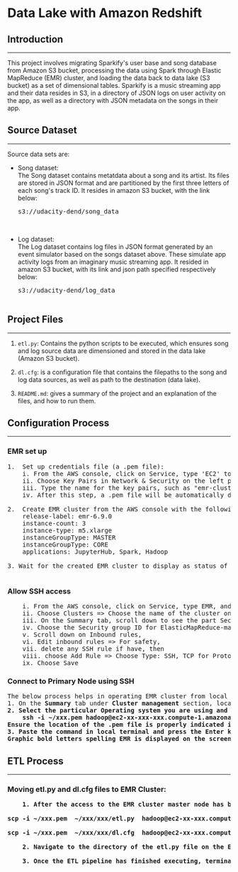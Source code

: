 # Data Lake with Amazon Redshift

## Introduction
___

This project involves migrating Sparkify's user base and song database from Amazon S3 bucket, processing the data using Spark through Elastic MapReduce (EMR) cluster, and loading the data back to data lake (S3 bucket) as a set of dimensional tables. Sparkify is a music streaming app and their data resides in S3, in a directory of JSON logs on user activity on the app, as well as a directory with JSON metadata on the songs in their app.

## Source Dataset
___
Source data sets are: <br>
- Song dataset: <br>
    The Song dataset contains metatdata about a song and its artist. Its files are stored in JSON format and are partitioned by the first three letters of each song's track ID.
    It resides in amazon S3 bucket, with the link below:

    <pre>s3://udacity-dend/song_data

    
- Log dataset: <br>
    The Log dataset contains log files in JSON format generated by an event simulator based on the songs dataset above. These simulate app activity logs from an imaginary music streaming app.
    It resided in amazon S3 bucket, with its link and json path specified respectively below:

    <pre>s3://udacity-dend/log_data

## Project Files
___

1. <code>etl.py</code>: Contains the python scripts to be executed, which ensures song and log source data are dimensioned and stored in the data lake (Amazon S3 bucket).

2. <code>dl.cfg</code>: is a configuration file that contains the filepaths to the song and log data sources, as well as path to the destination (data lake).

3. <code>README.md</code>: gives a summary of the project and an explanation of the files, and how to run them.

## Configuration Process
___
### EMR set up<br>
<pre>
1.  Set up credentials file (a .pem file):
    i. From the AWS console, click on Service, type 'EC2' to go to EC2  console.
    ii. Choose Key Pairs in Network & Security on the left panel => Choose Create key pair.
    iii. Type the name for the key pairs, such as "emr-cluster", File format: pem => Choose Create key pair.
    iv. After this step, a .pem file will be automatically downloaded.

2.  Create EMR cluster from the AWS console with the following components:
    release-label: emr-6.9.0 
    instance-count: 3 
    instance-type: m5.xlarge 
    instanceGroupType: MASTER
    instanceGroupType: CORE
    applications: JupyterHub, Spark, Hadoop

3. Wait for the created EMR cluster to display as status of "Waiting".

</pre>

### Allow SSH access
<pre>
    i. From the AWS console, click on Service, type EMR, and go to EMR console.
    ii. Choose Clusters => Choose the name of the cluster on the list which was created.
    iii. On the Summary tab, scroll down to see the part Security and access, choose the Security groups for Master link.
    iv. Choose the Security group ID for ElasticMapReduce-master.
    v. Scroll down on Inbound rules, 
    vi. Edit inbound rules => For safety, 
    vii. delete any SSH rule if have, then 
    viii. choose Add Rule => Choose Type: SSH, TCP for Protocol and 22 for Port Range => For source, select My IP
    ix. Choose Save
</pre>

### Connect to Primary Node using SSH
<pre>
The below process helps in operating EMR cluster from local terminal. Find process enumerated below: 
1. On the <b>Summary</b> tab under <b>Cluster management</b> section, locate the <b>Primary node public DNS<b> and select <b>Connect to the Primary Node using SSH</b>.
2. Select the particular Operating system you are using and copy the ssh command indicated. Example of ssh file
    <b>ssh -i ~/xxx.pem hadoop@ec2-xx-xxx-xxx.compute-1.amazonaws.com</b>
Ensure the location of the .pem file is properly indicated in the command
3. Paste the command in local terminal and press the Enter key.
Graphic bold letters spelling EMR is displayed on the screen indicating access to master node of EMR cluster through local terminal.
</pre>



## ETL Process
___
### Moving etl.py and dl.cfg files to EMR Cluster:<br>
<pre>
    1. After the access to the EMR cluster master node has been established, open another local terminal and run the command indicated below to move etl.py and dl.cfg files to the EMR cluster master node.

<b>scp -i ~/xxx.pem  ~/xxx/xxx/etl.py  hadoop@ec2-xx-xxx.compute-1.amazonaws.com:~/. </b>

<b>scp -i ~/xxx.pem  ~/xxx/xxx/dl.cfg  hadoop@ec2-xx-xxx.compute-1.amazonaws.com:~/. </b>

    2. Navigate to the directory of the etl.py file on the EMR cluster and run command spark-submit etl.py. 

    3. Once the ETL pipeline has finished executing, terminate EMR cluster and verify that parquet files were created in data lake.
</pre>
    








